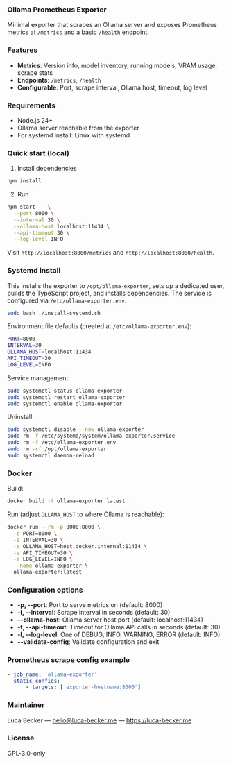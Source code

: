 ### Ollama Prometheus Exporter

Minimal exporter that scrapes an Ollama server and exposes Prometheus metrics at `/metrics` and a basic `/health` endpoint.

### Features

- **Metrics**: Version info, model inventory, running models, VRAM usage, scrape stats
- **Endpoints**: `/metrics`, `/health`
- **Configurable**: Port, scrape interval, Ollama host, timeout, log level

### Requirements

- Node.js 24+
- Ollama server reachable from the exporter
- For systemd install: Linux with systemd

### Quick start (local)

1. Install dependencies

```bash
npm install
```

2. Run

```bash
npm start -- \
  --port 8000 \
  --interval 30 \
  --ollama-host localhost:11434 \
  --api-timeout 30 \
  --log-level INFO
```

Visit `http://localhost:8000/metrics` and `http://localhost:8000/health`.

### Systemd install

This installs the exporter to `/opt/ollama-exporter`, sets up a dedicated user, builds the TypeScript project, and installs dependencies. The service is configured via `/etc/ollama-exporter.env`.

```bash
sudo bash ./install-systemd.sh
```

Environment file defaults (created at `/etc/ollama-exporter.env`):

```bash
PORT=8000
INTERVAL=30
OLLAMA_HOST=localhost:11434
API_TIMEOUT=30
LOG_LEVEL=INFO
```

Service management:

```bash
sudo systemctl status ollama-exporter
sudo systemctl restart ollama-exporter
sudo systemctl enable ollama-exporter
```

Uninstall:

```bash
sudo systemctl disable --now ollama-exporter
sudo rm -f /etc/systemd/system/ollama-exporter.service
sudo rm -f /etc/ollama-exporter.env
sudo rm -rf /opt/ollama-exporter
sudo systemctl daemon-reload
```

### Docker

Build:

```bash
docker build -t ollama-exporter:latest .
```

Run (adjust `OLLAMA_HOST` to where Ollama is reachable):

```bash
docker run --rm -p 8000:8000 \
  -e PORT=8000 \
  -e INTERVAL=30 \
  -e OLLAMA_HOST=host.docker.internal:11434 \
  -e API_TIMEOUT=30 \
  -e LOG_LEVEL=INFO \
  --name ollama-exporter \
  ollama-exporter:latest
```

### Configuration options

- **-p, --port**: Port to serve metrics on (default: 8000)
- **-i, --interval**: Scrape interval in seconds (default: 30)
- **--ollama-host**: Ollama server host:port (default: localhost:11434)
- **-t, --api-timeout**: Timeout for Ollama API calls in seconds (default: 30)
- **-l, --log-level**: One of DEBUG, INFO, WARNING, ERROR (default: INFO)
- **--validate-config**: Validate configuration and exit

### Prometheus scrape config example

```yaml
- job_name: 'ollama-exporter'
  static_configs:
      - targets: ['exporter-hostname:8000']
```

### Maintainer

Luca Becker — hello@luca-becker.me — https://luca-becker.me

### License

GPL-3.0-only
